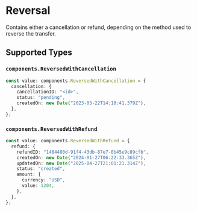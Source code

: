 # Reversal

Contains either a cancellation or refund, depending on the method used to reverse the transfer.


## Supported Types

### `components.ReversedWithCancellation`

```typescript
const value: components.ReversedWithCancellation = {
  cancellation: {
    cancellationID: "<id>",
    status: "pending",
    createdOn: new Date("2023-03-22T14:18:41.379Z"),
  },
};
```

### `components.ReversedWithRefund`

```typescript
const value: components.ReversedWithRefund = {
  refund: {
    refundID: "1484480d-91f4-43db-87e7-0b45e9c89cfb",
    createdOn: new Date("2024-01-27T06:22:33.365Z"),
    updatedOn: new Date("2025-04-27T21:01:21.314Z"),
    status: "created",
    amount: {
      currency: "USD",
      value: 1204,
    },
  },
};
```

